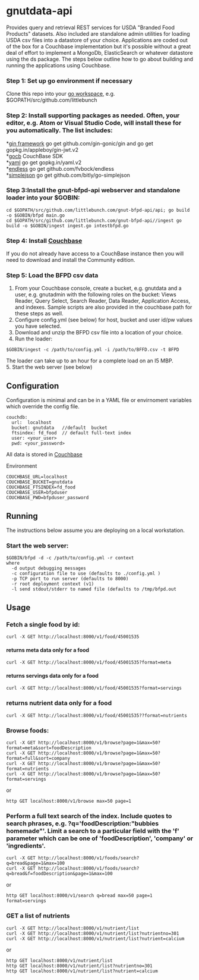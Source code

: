 # gnutdata-api
Provides query and retrieval REST services for USDA "Branded Food Products" datasets.  Also included are standalone admin utilities for loading USDA csv files into a datastore of your choice.  Applications are coded out of the box for a Couchbase implementation but it's possible without a great deal of effort to implement a MongoDb, ElasticSearch or whatever datastore using the ds package.  The steps below outline how to go about building and running the applications using Couchbase.

### Step 1: Set up go environment if necessary  
Clone this repo into your [go workspace](https://golang.org/doc/code.html), e.g. $GOPATH/src/github.com/littlebunch    

### Step 2: Install supporting packages as needed.  Often, your editor, e.g. Atom or Visual Studio Code, will install these for you automatically.  The list includes:     

*[gin framework](https://github.com/gin-gonic/gin) go get github.com/gin-gonic/gin  and go get gopkg.in/appleboy/gin-jwt.v2  
*[gocb]("gopkg.in/couchbase/gocb.v1") CouchBase SDK    
*[yaml](http://gopkg.in/yaml.v2) go get gopkg.in/yaml.v2       
*[endless](https://github.com/fvbock/endless) go get github.com/fvbock/endless     
*[simplejson](https://github.com/bitly/go-simplejson) go get github.com/bitly/go-simplejson    

### Step 3:Install the gnut-bfpd-api webserver and standalone loader into your $GOBIN:
```
cd $GOPATH/src/github.com/littlebunch.com/gnut-bfpd-api/api; go build -o $GOBIN/bfpd main.go
cd $GOPATH/src/github.com/littlebunch.com/gnut-bfpd-api//ingest go build -o $GOBIN/ingest ingest.go intestbfpd.go
```
### Step 4: Install [Couchbase](https://www.couchbase.com)     
If you do not already have access to a CouchBase instance then you will need to download and install the Community edition.     

### Step 5:  Load the BFPD csv data
1. From your Couchbase console, create a bucket, e.g. gnutdata and a user, e.g. gnutadmin with the following roles on the bucket:  Views Reader, Query Select, Search Reader, Data Reader, Application Access, and indexes.    Sample scripts are also provided in the couchbase path for these steps as well.
2. Configure config.yml (see below) for host, bucket and user id/pw values you have selected.
3. Download and unzip the BFPD csv file into a location of your choice.   
4. Run the loader:   
```
$GOBIN/ingest -c /path/to/config.yml -i /path/to/BFFD.csv -t BFPD    
```
The loader can take up to an hour for a complete load on an I5 MBP.    
5. Start the web server (see below)   

## Configuration     
Configuration is minimal and can be in a YAML file or envirnoment variables which override the config file.   

```
couchdb:   
  url:  localhost   
  bucket: gnutdata   //default  bucket    
  ftsindex: fd_food  // default full-text index   
  user: <your_user>    
  pwd: <your_password>    

```

All data is stored in [Couchbase](http://www.couchbase.com)   

Environment   
```
COUCHBASE_URL=localhost   
COUCHBASE_BUCKET=gnutdata   
COUCHBASE_FTSINDEX=fd_food   
COUCHBASE_USER=bfpduser   
COUCHBASE_PWD=bfpduser_password   
```
## Running    

The instructions below assume you are deploying on a local workstation.   


### Start the web server:    
```
$GOBIN/bfpd -d -c /path/to/config.yml -r context   
where    
  -d output debugging messages     
  -c configuration file to use (defaults to ./config.yml )      
  -p TCP port to run server (defaults to 8000)    
  -r root deployment context (v1)    
  -l send stdout/stderr to named file (defaults to /tmp/bfpd.out
 ```
## Usage

### Fetch a single food by id: 
```
curl -X GET http://localhost:8000/v1/food/45001535  
```
#### returns meta data only for a food   
```
curl -X GET http://localhost:8000/v1/food/45001535?format=meta    
```
#### returns servings data only for a food     
```
curl -X GET http://localhost:8000/v1/food/45001535?format=servings     
```   
### returns nutrient data only for a food   
```
curl -X GET http://localhost:8000/v1/food/45001535??format=nutrients   
```
### Browse foods:   
```
curl -X GET http://localhost:8000/v1/browse?page=1&max=50?format=meta&sort=foodDescription
curl -X GET http://localhost:8000/v1/browse?page=1&max=50?format=full&sort=company      
curl -X GET http://localhost:8000/v1/browse?page=1&max=50?format=nutrients    
curl -X GET http://localhost:8000/v1/browse?page=1&max=50?format=servings     
```
or      
```
http GET localhost:8000/v1/browse max=50 page=1     
```

### Perform a full text search of the index.  Include quotes to search phrases, e.g. ?q='foodDescription:"bubbies homemade"'.  Limit a search to a particular field with the 'f' parameter which can be one of 'foodDescription', 'company' or 'ingredients'.   
```
curl -X GET http://localhost:8000/v1/foods/search?q=bread&page=1&max=100    
curl -X GET http://localhost:8000/v1/foods/search?q=bread&f=foodDescription&page=1&max=100   
```
or    
```
http GET localhost:8000/v1/search q=bread max=50 page=1 format=servings    
```
### GET a list of nutrients    
```
curl -X GET http://localhost:8000/v1/nutrient/list   
curl -X GET http://localhost:8000/v1/nutrient/list?nutrientno=301    
curl -X GET http://localhost:8000/v1/nutrient/list?nutrient=calcium    
```
or    
```
http GET localhost:8000/v1/nutrient/list   
http GET localhost:8000/v1/nutrient/list?nutrientno=301      
http GET localhost:8000/v1/nutrient/list?nutrient=calcium       
```
